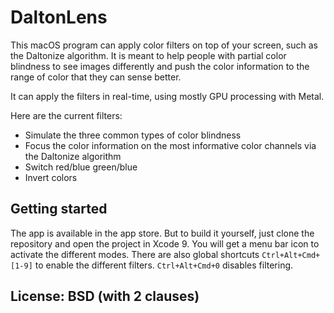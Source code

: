 # DaltonLens

This macOS program can apply color filters on top of your screen, such as the Daltonize algorithm. It is meant to help people with partial color blindness to see images differently and push the color information to the range of color that they can sense better.

It can apply the filters in real-time, using mostly GPU processing with Metal.

Here are the current filters:
- Simulate the three common types of color blindness
- Focus the color information on the most informative color channels via the Daltonize algorithm
- Switch red/blue green/blue
- Invert colors

## Getting started

The app is available in the app store. But to build it yourself, just clone the repository and open the project in Xcode 9. You will get a menu bar icon to activate the different modes. There are also global shortcuts `Ctrl+Alt+Cmd+[1-9]` to enable the different filters. `Ctrl+Alt+Cmd+0` disables filtering.

## License: BSD (with 2 clauses)

